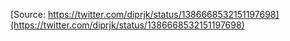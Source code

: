 [Source: https://twitter.com/diprjk/status/1386668532151197698](https://twitter.com/diprjk/status/1386668532151197698)